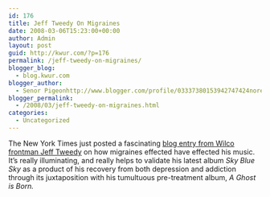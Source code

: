 ```yaml
---
id: 176
title: Jeff Tweedy On Migraines
date: 2008-03-06T15:23:00+00:00
author: Admin
layout: post
guid: http://kwur.com/?p=176
permalink: /jeff-tweedy-on-migraines/
blogger_blog:
  - blog.kwur.com
blogger_author:
  - Senor Pigeonhttp://www.blogger.com/profile/03337380153942747424noreply@blogger.com
blogger_permalink:
  - /2008/03/jeff-tweedy-on-migraines.html
categories:
  - Uncategorized
---
```

<div class="pf-content">
  <p>
    The New York Times just posted a fascinating <a href="http://migraine.blogs.nytimes.com/2008/03/05/shaking-it-off/index.html">blog entry from Wilco frontman Jeff Tweedy</a> on how migraines effected have effected his music. It&#8217;s really illuminating, and really helps to validate his latest album <span style="font-style: italic;">Sky Blue Sky</span> as a product of his recovery from both depression and addiction through its juxtaposition with his tumultuous pre-treatment album, <span style="font-style: italic;">A Ghost is Born.<br /><span style="font-style: italic;"><span style="font-style: italic;"></span></span><br /></span>
  </p>
</div>